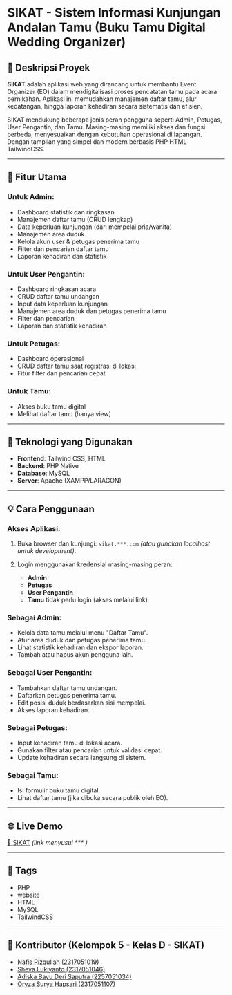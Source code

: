 # SIKAT - Sistem Informasi Kunjungan Andalan Tamu (Buku Tamu Digital Wedding Organizer)

## 📄 Deskripsi Proyek

**SIKAT** adalah aplikasi web yang dirancang untuk membantu Event Organizer (EO) dalam mendigitalisasi proses pencatatan tamu pada acara pernikahan. Aplikasi ini memudahkan manajemen daftar tamu, alur kedatangan, hingga laporan kehadiran secara sistematis dan efisien.

SIKAT mendukung beberapa jenis peran pengguna seperti Admin, Petugas, User Pengantin, dan Tamu. Masing-masing memiliki akses dan fungsi berbeda, menyesuaikan dengan kebutuhan operasional di lapangan. Dengan tampilan yang simpel dan modern berbasis PHP HTML TailwindCSS.

---

## 🧩 Fitur Utama

### Untuk **Admin**:

* Dashboard statistik dan ringkasan
* Manajemen daftar tamu (CRUD lengkap)
* Data keperluan kunjungan (dari mempelai pria/wanita)
* Manajemen area duduk
* Kelola akun user & petugas penerima tamu
* Filter dan pencarian daftar tamu
* Laporan kehadiran dan statistik

### Untuk **User Pengantin**:

* Dashboard ringkasan acara
* CRUD daftar tamu undangan
* Input data keperluan kunjungan
* Manajemen area duduk dan petugas penerima tamu
* Filter dan pencarian
* Laporan dan statistik kehadiran

### Untuk **Petugas**:

* Dashboard operasional
* CRUD daftar tamu saat registrasi di lokasi
* Fitur filter dan pencarian cepat
  
### Untuk **Tamu**:

* Akses buku tamu digital
* Melihat daftar tamu (hanya view)

---

## 🚀 Teknologi yang Digunakan

* **Frontend**: Tailwind CSS, HTML
* **Backend**: PHP Native
* **Database**: MySQL
* **Server**: Apache (XAMPP/LARAGON)

---

## 💡 Cara Penggunaan

### Akses Aplikasi:

1. Buka browser dan kunjungi: `sikat.***.com` *(atau gunakan localhost untuk development)*.
2. Login menggunakan kredensial masing-masing peran:

   * **Admin**
   * **Petugas**
   * **User Pengantin**
   * **Tamu** tidak perlu login (akses melalui link)

### Sebagai **Admin**:

* Kelola data tamu melalui menu "Daftar Tamu".
* Atur area duduk dan petugas penerima tamu.
* Lihat statistik kehadiran dan ekspor laporan.
* Tambah atau hapus akun pengguna lain.

### Sebagai **User Pengantin**:

* Tambahkan daftar tamu undangan.
* Daftarkan petugas penerima tamu.
* Edit posisi duduk berdasarkan sisi mempelai.
* Akses laporan kehadiran.

### Sebagai **Petugas**:

* Input kehadiran tamu di lokasi acara.
* Gunakan filter atau pencarian untuk validasi cepat.
* Update kehadiran secara langsung di sistem.

### Sebagai **Tamu**:

* Isi formulir buku tamu digital.
* Lihat daftar tamu (jika dibuka secara publik oleh EO).

---

## 🌐 Live Demo

[🔗 SIKAT](#) *(link menyusul *** )*

---

## 🔖 Tags

* PHP
* website
* HTML
* MySQL
* TailwindCSS

---

## 👥 Kontributor (Kelompok 5 - Kelas D - SIKAT)

- [Nafis Rizqullah (2317051019)](https://github.com/minoritas13)  
- [Sheva Lukiyanto (2317051046)](https://github.com/luckyboy002)  
- [Adiska Bayu Deri Saputra (2257051034)](https://github.com/Adiskabayu)
- [Oryza Surya Hapsari (2317051107)](https://github.com/oshlite)  

